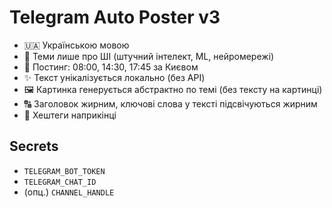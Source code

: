 # Telegram Auto Poster v3

- 🇺🇦 Українською мовою
- 🧠 Теми лише про ШІ (штучний інтелект, ML, нейромережі)
- 📅 Постинг: 08:00, 14:30, 17:45 за Києвом
- ✨ Текст унікалізується локально (без API)
- 🖼️ Картинка генерується абстрактно по темі (без тексту на картинці)
- 🔠 Заголовок жирним, ключові слова у тексті підсвічуються жирним
- 🔖 Хештеги наприкінці

## Secrets
- `TELEGRAM_BOT_TOKEN`
- `TELEGRAM_CHAT_ID`
- (опц.) `CHANNEL_HANDLE`
